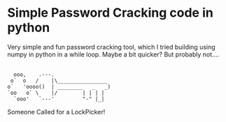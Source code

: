 # Simple Password Cracking code in python


Very simple and fun password cracking tool, which I tried building using numpy in python in a while loop. Maybe a bit quicker? But probably not....
⠀⠀⠀⠀⠀⠀⠀⠀⠀⠀⠀⠀⠀⠀⠀⠀⠀⠀⠀⠀⠀⠀⠀⠀⠀⠀⠀⠀

      ooo,    .---.
     o`  o   /    |\________________
    o`   'oooo()  | ________   _   _)
    `oo   o` \    |/        | | | |
      `ooo'   `---'         "-" |_|
  
  Someone Called 
      for a 
   LockPicker!

